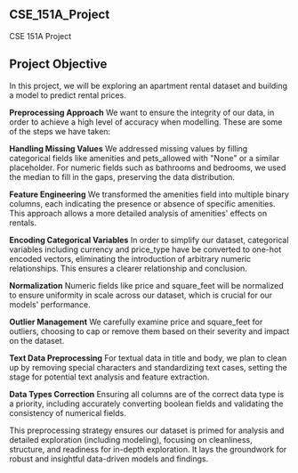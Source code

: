 ## CSE_151A_Project
CSE 151A Project

## Project Objective
In this project, we will be exploring an apartment rental dataset and building a model to predict rental prices.

**Preprocessing Approach**
We want to ensure the integrity of our data, in order to achieve a high level of accuracy when modelling. These are some of the steps we have taken:

**Handling Missing Values**
We addressed missing values by filling categorical fields like amenities and pets_allowed with "None" or a similar placeholder. For numeric fields such as bathrooms and bedrooms, we used the median to fill in the gaps, preserving the data distribution.

**Feature Engineering**
We transformed the amenities field into multiple binary columns, each indicating the presence or absence of specific amenities. This approach allows a more detailed analysis of amenities' effects on rentals.

**Encoding Categorical Variables**
In order to simplify our dataset, categorical variables including currency and price_type have be converted to one-hot encoded vectors, eliminating the introduction of arbitrary numeric relationships. This ensures a clearer relationship and conclusion.

**Normalization**
Numeric fields like price and square_feet will be normalized to ensure uniformity in scale across our dataset, which is crucial for our models' performance.

**Outlier Management**
We carefully examine price and square_feet for outliers, choosing to cap or remove them based on their severity and impact on the dataset. 
    
**Text Data Preprocessing**
For textual data in title and body, we plan to clean up by removing special characters and standardizing text cases, setting the stage for potential text analysis and feature extraction.

**Data Types Correction**
Ensuring all columns are of the correct data type is a priority, including accurately converting boolean fields and validating the consistency of numerical fields.

This preprocessing strategy ensures our dataset is primed for analysis and detailed exploration (including modeling), focusing on cleanliness, structure, and readiness for in-depth exploration. It lays the groundwork for robust and insightful data-driven models and findings. 